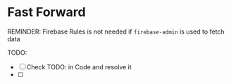 # Fast Forward

REMINDER: Firebase Rules is not needed if `firebase-admin` is used to fetch data

TODO:

- [ ] Check TODO: in Code and resolve it
- [ ]
